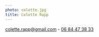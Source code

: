 ```yaml
---
photo: colette.jpg
title: Colette Rapp
---
```

[<i class="fa fa-envelope"></i> colette.rapp@gmail.com](mailto:colette.rapp@gmail.com) - [<i class="fa fa-phone"></i> 06 84 47 38 33](tel:+33684473833)
